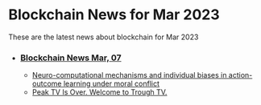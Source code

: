 # Blockchain News for Mar 2023
These are the latest news about blockchain for Mar 2023
- ### [Blockchain News Mar, 07](./07)
    - [Neuro-computational mechanisms and individual biases in action-outcome learning under moral conflict](https://www.nature.com/articles/s41467-023-36807-3) 
    - [Peak TV Is Over. Welcome to Trough TV.](https://slate.com/culture/2023/03/peak-tv-over-golden-age-hbo-streaming.html) 

